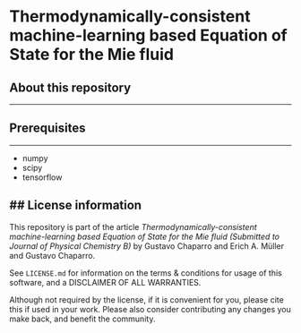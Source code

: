 
# Thermodynamically-consistent machine-learning based Equation of State for the Mie fluid

## About this repository
---

## Prerequisites
---
- numpy
- scipy
- tensorflow 

## License information
---

This repository is part of the article *Thermodynamically-consistent machine-learning based Equation of State for the Mie fluid
(Submitted to Journal of Physical Chemistry B)* by Gustavo Chaparro and Erich A. Müller and Gustavo Chaparro.

See ``LICENSE.md`` for information on the terms & conditions for usage of this software, and a DISCLAIMER OF ALL WARRANTIES.

Although not required by the license, if it is convenient for you, please cite this  if used in your work. Please also consider contributing any changes you make back, and benefit the community.